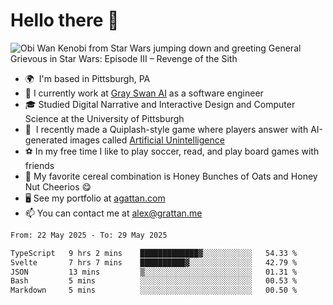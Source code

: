 <!--
**GameDog9988/GameDog9988** is a ✨ _special_ ✨ repository because its `README.md` (this file) appears on your GitHub profile.

Here are some ideas to get you started:

- 🔭 I’m currently working on ...
- 🌱 I’m currently learning ...
- 👯 I’m looking to collaborate on ...
- 🤔 I’m looking for help with ...
- 💬 Ask me about ...
- 📫 How to reach me: ...
- 😄 Pronouns: ...
- ⚡ Fun fact: ...
-->



Hello there 👋
==================================

![Obi Wan Kenobi from Star Wars jumping down and greeting General Grievous in Star Wars: Episode III – Revenge of the Sith](https://github.com/agrattan0820/agrattan0820/assets/51346343/689e56eb-29be-46a5-a079-28ea727b5f7e)


- 🌍  I'm based in Pittsburgh, PA
- 🦢  I currently work at [Gray Swan AI](https://www.grayswan.ai) as a software engineer
- 🎓  Studied Digital Narrative and Interactive Design and Computer Science at the University of Pittsburgh
- 👾  I recently made a Quiplash-style game where players answer with AI-generated images called [Artificial Unintelligence](https://github.com/agrattan0820/artificial-unintelligence)
- ⚽  In my free time I like to play soccer, read, and play board games with friends
- 🥣  My favorite cereal combination is Honey Bunches of Oats and Honey Nut Cheerios 😋
- 🖥️  See my portfolio at [agattan.com](http://agrattan.com/)
- 📫  You can contact me at [alex@grattan.me](mailto:alex@grattan.me)

<!--START_SECTION:waka-->

```txt
From: 22 May 2025 - To: 29 May 2025

TypeScript   9 hrs 2 mins    █████████████▓░░░░░░░░░░░   54.33 %
Svelte       7 hrs 7 mins    ██████████▓░░░░░░░░░░░░░░   42.79 %
JSON         13 mins         ▒░░░░░░░░░░░░░░░░░░░░░░░░   01.31 %
Bash         5 mins          ░░░░░░░░░░░░░░░░░░░░░░░░░   00.53 %
Markdown     5 mins          ░░░░░░░░░░░░░░░░░░░░░░░░░   00.50 %
```

<!--END_SECTION:waka-->
